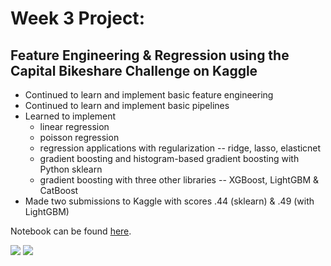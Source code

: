 # Week 3 Project:

## Feature Engineering & Regression using the Capital Bikeshare Challenge on Kaggle

- Continued to learn and implement basic feature engineering
- Continued to learn and implement basic pipelines
- Learned to implement
  - linear regression
  - poisson regression
  - regression applications with regularization -- ridge, lasso, elasticnet
  - gradient boosting and histogram-based gradient boosting
  with Python sklearn
  - gradient boosting with three other libraries -- XGBoost, LightGBM & CatBoost
- Made two submissions to Kaggle with scores .44 (sklearn) & .49 (with LightGBM)

Notebook can be found <a href="https://github.com/spicedacademy/tensor-tarragon-student-code/blob/mmuratardag/Week03/01_28/project_Thu.ipynb" target="_blank">here</a>.

![](https://github.com/spicedacademy/tensor-tarragon-student-code/blob/mmuratardag/Week03/01_28/kaggle_score_sklearn_rf.png)
![](https://github.com/spicedacademy/tensor-tarragon-student-code/blob/mmuratardag/Week03/01_28/kaggle_score_lgbm.png)

